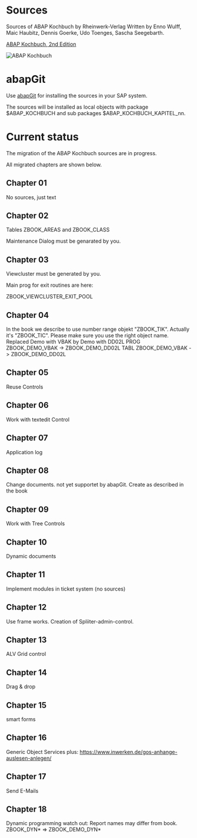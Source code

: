 # Sources
Sources of ABAP Kochbuch by Rheinwerk-Verlag
Written by Enno Wulff, Maic Haubitz, Dennis Goerke, Udo Toenges, Sascha Seegebarth.

[ABAP Kochbuch, 2nd Edition](https://www.rheinwerk-verlag.de/das-abap-kochbuch_4103/)

![ABAP Kochbuch](https://s3-eu-west-1.amazonaws.com/cover2.galileo-press.de/print/9783836241076_267.png "ABAP Kochbuch")

# abapGit

Use [abapGit](http://docs.abapgit.org/) for installing the sources in your SAP system.

The sources will be installed as local objects with package $ABAP_KOCHBUCH and sub packages $ABAP_KOCHBUCH_KAPITEL_nn.

# Current status
The migration of the ABAP Kochbuch sources are in progress.

All migrated chapters are shown below.

## Chapter 01
No sources, just text

## Chapter 02
Tables ZBOOK_AREAS and ZBOOK_CLASS 

Maintenance Dialog must be genarated by you.

## Chapter 03
Viewcluster must be generated by you.

Main prog for exit routines are here:

ZBOOK_VIEWCLUSTER_EXIT_POOL

## Chapter 04
In the book we describe to use number range objekt "ZBOOK_TIK". Actually it's "ZBOOK_TIC". Please make sure you use the right object name.
Replaced Demo with VBAK by Demo with DD02L
PROG ZBOOK_DEMO_VBAK -> ZBOOK_DEMO_DD02L
TABL ZBOOK_DEMO_VBAK -> ZBOOK_DEMO_DD02L

## Chapter 05
Reuse Controls

## Chapter 06
Work with textedit Control

## Chapter 07 
Application log

## Chapter 08
Change documents.
not yet supportet by abapGit. Create as described in the book

## Chapter 09
Work with Tree Controls

## Chapter 10
Dynamic documents

## Chapter 11
Implement modules in ticket system (no sources)

## Chapter 12
Use frame works. Creation of Spliiter-admin-control.

## Chapter 13
ALV Grid control

## Chapter 14
Drag & drop

## Chapter 15
smart forms

## Chapter 16
Generic Object Services 
plus: https://www.inwerken.de/gos-anhange-auslesen-anlegen/

## Chapter 17
Send E-Mails

## Chapter 18
Dynamic programming
watch out: Report names may differ from book.
ZBOOK_DYN* => ZBOOK_DEMO_DYN*

